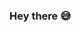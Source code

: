 ### Hey there 😅

<!--
**ChuckTypes/ChuckTypes** is a ✨ _special_ ✨ repository because its `README.md` (this file) appears on your GitHub profile.

Here are some ideas to get you started:

- 👨🏿‍💻 I’m currently working on completing courses on Kaggle
- 🐍 I’m currently learning Python
- 🤔 I’m looking for help with ways to learn R & SQL for free
- ⚡ Fun fact: I'm ambidextrous (except for writing)
-->
